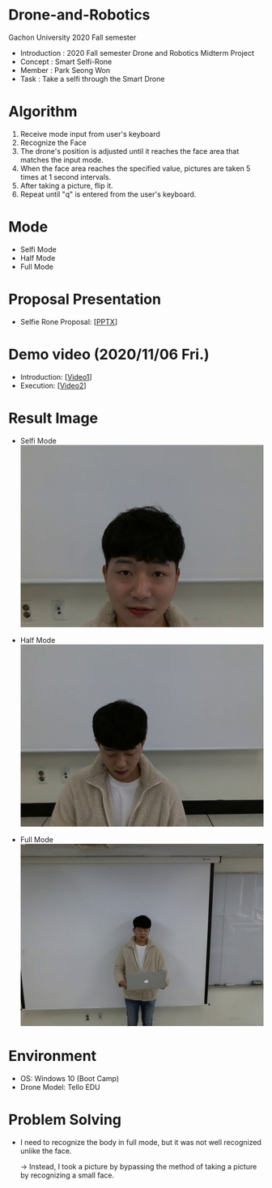 # Drone-and-Robotics
Gachon University 2020 Fall semester

* Introduction : 2020 Fall semester Drone and Robotics Midterm Project
* Concept : Smart Selfi-Rone
* Member : Park Seong Won
* Task : Take a selfi through the Smart Drone

# Algorithm
1. Receive mode input from user's keyboard
2. Recognize the Face
3. The drone's position is adjusted until it reaches the face area that matches the input mode.
4. When the face area reaches the specified value, pictures are taken 5 times at 1 second intervals.
5. After taking a picture, flip it.
6. Repeat until "q" is entered from the user's keyboard.

# Mode
* Selfi Mode
* Half Mode
* Full Mode

# Proposal Presentation
* Selfie Rone Proposal: [[PPTX](https://drive.google.com/file/d/1SmKBYX_LeN28cn0YOfvayCcQzonjKj5m/view?usp=sharing)]

# Demo video (2020/11/06 Fri.)
* Introduction: [[Video1](https://drive.google.com/file/d/1uPZNUORh5YrPnLT0MgBV4J3P_IPJl68n/view?usp=sharing)]
* Execution: [[Video2](https://drive.google.com/file/d/1x7Fmtb-u_2XtLRN8AWnngtexW7QYhhUR/view?usp=sharing)]

# Result Image
* Selfi Mode
![ScreenShot](Selfi_Mode/Selfi_Mode_img_5.jpg)

* Half Mode
![ScreenShot](Half_Mode/Half_Mode_img_5.jpg)

* Full Mode
![ScreenShot](Full_Mode/Full_Mode_img_5.jpg)

# Environment
* OS: Windows 10 (Boot Camp)
* Drone Model: Tello EDU

# Problem Solving
* I need to recognize the body in full mode, but it was not well recognized unlike the face. 
  
  -> Instead, I took a picture by bypassing the method of taking a picture by recognizing a small face.
